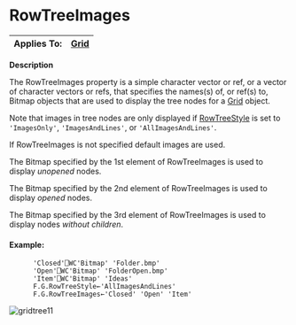 




<h1 class="heading"><span class="name">RowTreeImages</span></h1>

| Applies To: | [Grid](./grid.md) |
| --- | ---  |


**Description**


The RowTreeImages property is a simple character vector or ref, or a vector of character vectors or refs, that specifies the names(s) of, or ref(s) to, Bitmap objects that are used to display the tree nodes for a [Grid](./grid.md) object.



Note that images in tree nodes are only displayed if [RowTreeStyle](rowtreestyle.md) is set to `'ImagesOnly'`, `'ImagesAndLines'`, or `'AllImagesAndLines'`.


If RowTreeImages is not specified default images are used.


The Bitmap specified by the 1st element of RowTreeImages is used to display *unopened* nodes.


The Bitmap specified by the 2nd element of RowTreeImages is used to display *opened* nodes.


The Bitmap specified by the 3rd element of RowTreeImages is used to display nodes *without children*.

#### Example:
```apl
      'Closed'⎕WC'Bitmap' 'Folder.bmp'
      'Open'⎕WC'Bitmap' 'FolderOpen.bmp'
      'Item'⎕WC'Bitmap' 'Ideas'
      F.G.RowTreeStyle←'AllImagesAndLines'
      F.G.RowTreeImages←'Closed' 'Open' 'Item'
```


![gridtree11](../img/gridtree11.gif)


